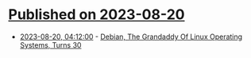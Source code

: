 # [Published on 2023-08-20](index.md)

* [2023-08-20, 04:12:00](https://soylentnews.org/article.pl?sid=23/08/19/1129240&from=rss) - [Debian, The Grandaddy Of Linux Operating Systems, Turns 30](https://soylentnews.org/article.pl?sid=23/08/19/1129240&from=rss)
